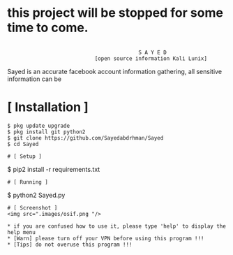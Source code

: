 
# this project will be stopped for some time to come.

```
                                          
                                          S A Y E D
                            [open source information Kali Lunix]
```
Sayed is an accurate facebook account information gathering, all sensitive information can be


# [ Installation ]
```
$ pkg update upgrade
$ pkg install git python2
$ git clone https://github.com/Sayedabdrhman/Sayed
$ cd Sayed 

# [ Setup ]
```
$ pip2 install -r requirements.txt
```
# [ Running ]
```
$ python2 Sayed.py
```
# [ Screenshot ]
<img src=".images/osif.png "/>

* if you are confused how to use it, please type 'help' to display the help menu
* [Warn] please turn off your VPN before using this program !!!
* [Tips] do not overuse this program !!!
